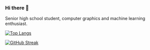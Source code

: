 ### Hi there 👋

Senior high school student, computer graphics and machine learning enthusiast.

[![Top Langs](https://github-readme-stats.vercel.app/api/top-langs/?username=rossiyareich&layout=compact)](https://github.com/rossiyareich)

[![GitHub Streak](http://github-readme-streak-stats.herokuapp.com?user=rossiyareich&theme=dark)](https://github.com/rossiyareich)
